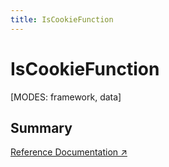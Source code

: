 ```yaml
---
title: IsCookieFunction
---
```


# IsCookieFunction

[MODES: framework, data]

## Summary

[Reference Documentation ↗](https://api.reactrouter.com/v7/types/react_router.IsCookieFunction.html)


